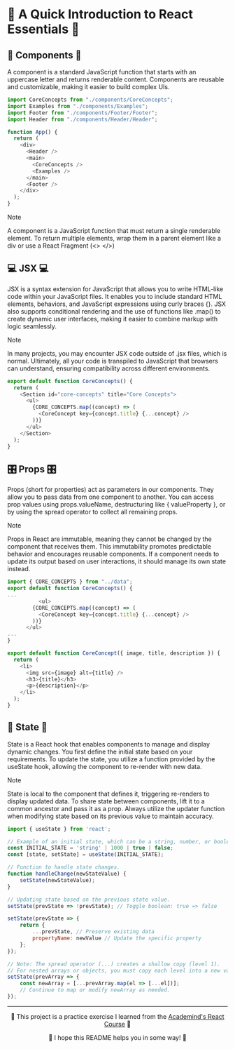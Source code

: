 # 🚀 A Quick Introduction to React Essentials 🚀
## 🧩 Components 🧩
A component is a standard JavaScript function that starts with an uppercase letter and returns renderable content. Components are reusable and customizable, making it easier to build complex UIs.

```javascript
import CoreConcepts from "./components/CoreConcepts";
import Examples from "./components/Examples";
import Footer from "./components/Footer/Footer";
import Header from "./components/Header/Header";

function App() {
  return (
    <div>
      <Header />
      <main>
        <CoreConcepts />
        <Examples />
      </main>
      <Footer />
    </div>
  );
}
```
> [!NOTE]
> A component is a JavaScript function that must return a single renderable element. To return multiple elements, wrap them in a parent element like a div or use a React Fragment (<> </>)

## 💻 JSX 💻
JSX is a syntax extension for JavaScript that allows you to write HTML-like code within your JavaScript files. It enables you to include standard HTML elements, behaviors, and JavaScript expressions using curly braces {}. JSX also supports conditional rendering and the use of functions like .map() to create dynamic user interfaces, making it easier to combine markup with logic seamlessly.
> [!NOTE]
> In many projects, you may encounter JSX code outside of .jsx files, which is normal. Ultimately, all your code is transpiled to JavaScript that browsers can understand, ensuring compatibility across different environments.

```javascript
export default function CoreConcepts() {
  return (
    <Section id="core-concepts" title="Core Concepts">
      <ul>
        {CORE_CONCEPTS.map((concept) => (
          <CoreConcept key={concept.title} {...concept} />
        ))}
      </ul>
    </Section>
  );
}
```

## 🎛️ Props 🎛️
Props (short for properties) act as parameters in our components. They allow you to pass data from one component to another. You can access prop values using props.valueName, destructuring like { valueProperty }, or by using the spread operator to collect all remaining props.
> [!NOTE]
> Props in React are immutable, meaning they cannot be changed by the component that receives them. This immutability promotes predictable behavior and encourages reusable components. If a component needs to update its output based on user interactions, it should manage its own state instead.

```javascript
import { CORE_CONCEPTS } from "../data";
export default function CoreConcepts() {
...
          <ul>
        {CORE_CONCEPTS.map((concept) => (
          <CoreConcept key={concept.title} {...concept} />
        ))}
      </ul>
...
}

export default function CoreConcept({ image, title, description }) {
  return (
    <li>
      <img src={image} alt={title} />
      <h3>{title}</h3>
      <p>{description}</p>
    </li>
  );
}
```

## 🔄 State 🔄
State is a React hook that enables components to manage and display dynamic changes. You first define the initial state based on your requirements. To update the state, you utilize a function provided by the useState hook, allowing the component to re-render with new data.
> [!NOTE]
> State is local to the component that defines it, triggering re-renders to display updated data. To share state between components, lift it to a common ancestor and pass it as a prop. Always utilize the updater function when modifying state based on its previous value to maintain accuracy.

```javascript
import { useState } from 'react';

// Example of an initial state, which can be a string, number, or boolean.
const INITIAL_STATE = 'string' | 1000 | true | false; 
const [state, setState] = useState(INITIAL_STATE);

// Function to handle state changes.
function handleChange(newStateValue) {
    setState(newStateValue);
}

// Updating state based on the previous state value.
setState(prevState => !prevState); // Toggle boolean: true => false

setState(prevState => {
    return {
        ...prevState, // Preserve existing data
        propertyName: newValue // Update the specific property
    };
});

// Note: The spread operator (...) creates a shallow copy (level 1). 
// For nested arrays or objects, you must copy each level into a new variable.
setState(prevArray => {
    const newArray = [...prevArray.map(el => [...el])];
    // Continue to map or modify newArray as needed.
});
```

---
<p align="center">🌟 This project is a practice exercise I learned from the <a href='https://www.udemy.com/course/react-the-complete-guide-incl-redux/?couponCode=ST7MT110524'>Academind's React Course</a> 🌟</p>
<p align="center">🐸 I hope this README helps you in some way! 🐸</p>
